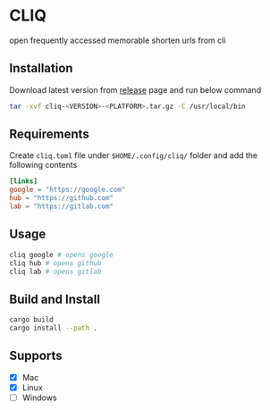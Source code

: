 # CLIQ

open frequently accessed memorable shorten urls from cli

## Installation

Download latest version from [release](https://github.com/santhosh-chinnasamy/cliq/releases) page and run below command

```bash
tar -xvf cliq-<VERSION>-<PLATFORM>.tar.gz -C /usr/local/bin
```

## Requirements

Create `cliq.toml` file under `$HOME/.config/cliq/` folder and add the following contents

```toml
[links]
google = "https://google.com"
hub = "https://github.com"
lab = "https://gitlab.com"
```

## Usage

```bash
cliq google # opens google
cliq hub # opens github
cliq lab # opens gitlab
```

## Build and Install

```bash
cargo build
cargo install --path .
```

## Supports

- [x] Mac
- [x] Linux
- [ ] Windows
